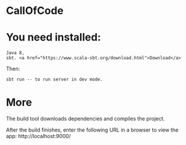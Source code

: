 # CallOfCode

# You need installed:

    Java 8,
    sbt. <a href="https://www.scala-sbt.org/download.html">Download</a>

Then:

    sbt run -- to run server in dev mode.

# More

The build tool downloads dependencies and compiles the project.

After the build finishes, enter the following URL in a browser to view the app: http://localhost:9000/
